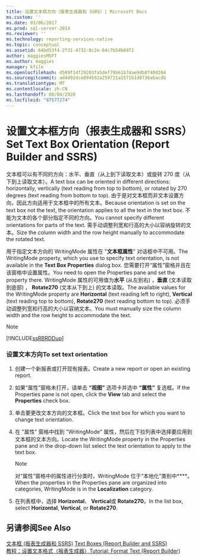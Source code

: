 ```yaml
---
title: 设置文本框方向（报表生成器和 SSRS）| Microsoft Docs
ms.custom: ''
ms.date: 03/06/2017
ms.prod: sql-server-2014
ms.reviewer: ''
ms.technology: reporting-services-native
ms.topic: conceptual
ms.assetid: 64bd53f4-2f31-4732-8c2e-64c7b54b6972
author: maggiesMSFT
ms.author: maggies
manager: kfile
ms.openlocfilehash: d509f1df29203fa5def79b61b74ae9db8f40d204
ms.sourcegitcommit: ad4d92dce894592a259721a1571b1d8736abacdb
ms.translationtype: MT
ms.contentlocale: zh-CN
ms.lasthandoff: 08/04/2020
ms.locfileid: "87577274"
---
```

# <a name="set-text-box-orientation-report-builder-and-ssrs"></a><span data-ttu-id="85302-102">设置文本框方向（报表生成器和 SSRS）</span><span class="sxs-lookup"><span data-stu-id="85302-102">Set Text Box Orientation (Report Builder and SSRS)</span></span>
  <span data-ttu-id="85302-103">文本框可以有不同的方向：水平、垂直（从上到下读取文本）或旋转 270 度（从下到上读取文本）。</span><span class="sxs-lookup"><span data-stu-id="85302-103">A text box can be oriented in different directions: horizontally, vertically (text reading from top to bottom), or rotated by 270 degrees (text reading from bottom to top).</span></span> <span data-ttu-id="85302-104">由于是对文本框而非文本设置方向，因此方向适用于文本框中的所有文本。</span><span class="sxs-lookup"><span data-stu-id="85302-104">Because orientation is set on the text box not the text, the orientation applies to all the text in the text box.</span></span> <span data-ttu-id="85302-105">不能为文本的各个部分指定不同的方向。</span><span class="sxs-lookup"><span data-stu-id="85302-105">You cannot specify different orientations for parts of the text.</span></span> <span data-ttu-id="85302-106">需手动调整列宽和行高的大小以容纳旋转的文本。</span><span class="sxs-lookup"><span data-stu-id="85302-106">Size the column width and the row height manually to accommodate the rotated text.</span></span>  
  
 <span data-ttu-id="85302-107">用于指定文本方向的 WritingMode 属性在 "**文本框属性**" 对话框中不可用。</span><span class="sxs-lookup"><span data-stu-id="85302-107">The WritingMode property, which you use to specify text orientation, is not available in the **Text Box Properties** dialog box.</span></span> <span data-ttu-id="85302-108">您需要打开“属性”窗格并且在该窗格中设置属性。</span><span class="sxs-lookup"><span data-stu-id="85302-108">You need to open the Properties pane and set the property there.</span></span> <span data-ttu-id="85302-109">WritingMode 属性的可用值为**水平** (从左到右) ，**垂直** (文本读取到底部) ， **Rotate270** (文本从下到上) 的文本读取。</span><span class="sxs-lookup"><span data-stu-id="85302-109">The available values for the WritingMode property are **Horizontal** (text reading left to right), **Vertical** (text reading top to bottom), **Rotate270** (text reading bottom to top).</span></span> <span data-ttu-id="85302-110">必须手动调整列宽和行高的大小以容纳文本。</span><span class="sxs-lookup"><span data-stu-id="85302-110">You must manually size the column width and the row height to accommodate the text.</span></span>  
  
> [!NOTE]  
>  [!INCLUDE[ssRBRDDup](../../includes/ssrbrddup-md.md)]  
  
### <a name="to-set-text-orientation"></a><span data-ttu-id="85302-111">设置文本方向</span><span class="sxs-lookup"><span data-stu-id="85302-111">To set text orientation</span></span>  
  
1.  <span data-ttu-id="85302-112">创建一个新报表或打开现有报表。</span><span class="sxs-lookup"><span data-stu-id="85302-112">Create a new report or open an existing report.</span></span>  
  
2.  <span data-ttu-id="85302-113">如果“属性”窗格未打开，请单击 **“视图”** 选项卡并选中 **“属性”** 复选框。</span><span class="sxs-lookup"><span data-stu-id="85302-113">If the Properties pane is not open, click the **View** tab and select the **Properties** check box.</span></span>  
  
3.  <span data-ttu-id="85302-114">单击要更改文本方向的文本框。</span><span class="sxs-lookup"><span data-stu-id="85302-114">Click the text box for which you want to change text orientation.</span></span>  
  
4.  <span data-ttu-id="85302-115">在 "属性" 窗格中找到 "WritingMode" 属性，然后在下拉列表中选择要应用到文本框的文本方向。</span><span class="sxs-lookup"><span data-stu-id="85302-115">Locate the WritingMode property in the Properties pane and in the drop-down list select the text orientation to apply to the text box.</span></span>  
  
    > [!NOTE]  
    >  <span data-ttu-id="85302-116">对“属性”窗格中的属性进行分类时，WritingMode 位于“本地化”类别中\*\*\*\*。</span><span class="sxs-lookup"><span data-stu-id="85302-116">When the properties in the Properties pane are organized into categories, WritingMode is in the **Localization** category.</span></span>  
  
5.  <span data-ttu-id="85302-117">在列表框中，选择 **Horizontal**、 **Vertical**或 **Rotate270**。</span><span class="sxs-lookup"><span data-stu-id="85302-117">In the list box, select **Horizontal**, **Vertical**, or **Rotate270**.</span></span>  
  
## <a name="see-also"></a><span data-ttu-id="85302-118">另请参阅</span><span class="sxs-lookup"><span data-stu-id="85302-118">See Also</span></span>  
 <span data-ttu-id="85302-119">[文本框 &#40;报表生成器和 SSRS&#41;](text-boxes-report-builder-and-ssrs.md) </span><span class="sxs-lookup"><span data-stu-id="85302-119">[Text Boxes &#40;Report Builder and SSRS&#41;](text-boxes-report-builder-and-ssrs.md) </span></span>  
 [<span data-ttu-id="85302-120">教程：设置文本格式（报表生成器）</span><span class="sxs-lookup"><span data-stu-id="85302-120">Tutorial: Format Text &#40;Report Builder&#41;</span></span>](../tutorial-format-text-report-builder.md)  
  
  
